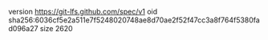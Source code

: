 version https://git-lfs.github.com/spec/v1
oid sha256:6036cf5e2a511e7f5248020748ae8d70ae2f52f47cc3a8f764f5380fad096a27
size 2620
